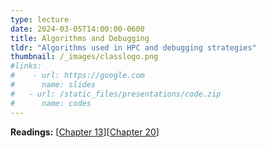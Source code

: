 ```yaml
---
type: lecture
date: 2024-03-05T14:00:00-0600
title: Algorithms and Debugging
tldr: "Algorithms used in HPC and debugging strategies"
thumbnail: /_images/classlogo.png
#links: 
#    - url: https://google.com
#      name: slides
#   - url: /static_files/presentations/code.zip
#      name: codes
---
```

**Readings:** [[Chapter 13](https://learning.oreilly.com/library/view/high-performance-computing/9780124202153/XHTML/B9780124201583000137/B9780124201583000137.xhtml)][[Chapter 20](https://learning.oreilly.com/library/view/high-performance-computing/9780124202153/XHTML/B9780124201583000204/B9780124201583000204.xhtml)]
